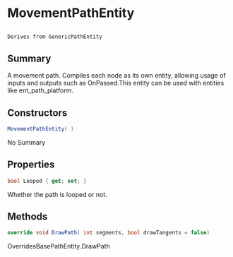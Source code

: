 # MovementPathEntity

## 
```c#
Derives from GenericPathEntity
```

## Summary

A movement path. Compiles each node as its own entity, allowing usage of inputs and outputs such as OnPassed.This entity can be used with entities like ent_path_platform.
## Constructors

```c#
MovementPathEntity( ) 
```
No Summary
## Properties

```c#
bool Looped { get; set; } 
```
Whether the path is looped or not.
## Methods

```c#
override void DrawPath( int segments, bool drawTangents = false) 
```
OverridesBasePathEntity<T>.DrawPath
